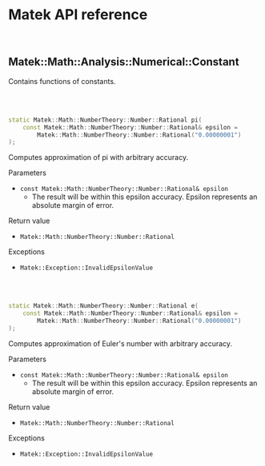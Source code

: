 # Matek API reference

<br/>

## Matek::Math::Analysis::Numerical::Constant

Contains functions of constants.<br/>

<br/><br/>



```c++
static Matek::Math::NumberTheory::Number::Rational pi(
	const Matek::Math::NumberTheory::Number::Rational& epsilon =
		Matek::Math::NumberTheory::Number::Rational("0.00000001")
);
```

Computes approximation of pi with arbitrary accuracy.

Parameters
- `const Matek::Math::NumberTheory::Number::Rational& epsilon`
	- The result will be within this epsilon accuracy. Epsilon represents an absolute margin of error.

Return value
- `Matek::Math::NumberTheory::Number::Rational`

Exceptions
- `Matek::Exception::InvalidEpsilonValue`

<br/><br/>



```c++
static Matek::Math::NumberTheory::Number::Rational e(
	const Matek::Math::NumberTheory::Number::Rational& epsilon =
		Matek::Math::NumberTheory::Number::Rational("0.00000001")
);
```

Computes approximation of Euler's number with arbitrary accuracy.

Parameters
- `const Matek::Math::NumberTheory::Number::Rational& epsilon`
	- The result will be within this epsilon accuracy. Epsilon represents an absolute margin of error.

Return value
- `Matek::Math::NumberTheory::Number::Rational`

Exceptions
- `Matek::Exception::InvalidEpsilonValue`

<br/><br/>